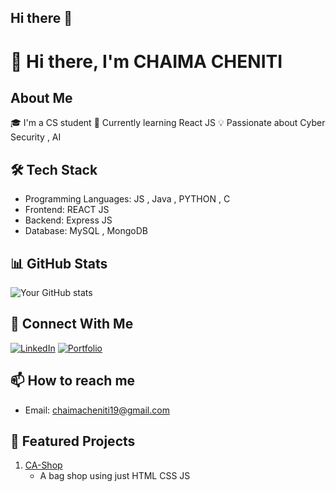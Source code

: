 ## Hi there 👋

# 👋 Hi there, I'm CHAIMA CHENITI

## About Me
🎓 I'm a CS student 
🌱 Currently learning React JS
💡 Passionate about Cyber Security , AI

## 🛠️ Tech Stack
- Programming Languages: JS , Java , PYTHON , C 
- Frontend: REACT JS 
- Backend: Express JS
- Database: MySQL , MongoDB


## 📊 GitHub Stats
![Your GitHub stats](https://github-readme-stats.vercel.app/api?username=chaima1111&show_icons=true&theme=tokyonight&count_private=true&include_all_commits=true)

## 🤝 Connect With Me
[![LinkedIn](https://img.shields.io/badge/LinkedIn-0077B5?style=flat&logo=linkedin&logoColor=white)](https://www.linkedin.com/in/chaima-cheniti-0bb762242/)
[![Portfolio](https://img.shields.io/badge/Portfolio-000000?style=flat&logo=About.me&logoColor=white)](Your_Portfolio_URL)

## 📫 How to reach me
- Email: chaimacheniti19@gmail.com

## 🚀 Featured Projects
1. [CA-Shop](https://ca-bag-shop-9r9f.vercel.app/)
   - A bag shop using just HTML CSS JS
<!--2. [Project Name](Project_URL)
   - Brief description
3. [Project Name](Project_URL)
   - Brief description>
